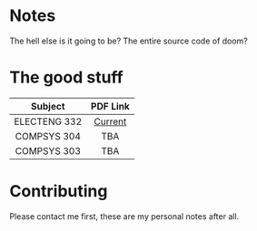 # Notes

The hell else is it going to be? The entire source code of doom?

# The good stuff

| Subject | PDF Link |
|:-------:|:--------:|
| ELECTENG 332 | [Current](https://github.com/nrus795/Notes/blob/d2e5a2f839fdfc420735a0284fc635926c9ead2f/Quarto_Notes/ELECTENG-332/_book/ELECTENG-332--Control-Systems.pdf) |
| COMPSYS 304  | TBA |
| COMPSYS 303  | TBA |

# Contributing

Please contact me first, these are my personal notes after all.
